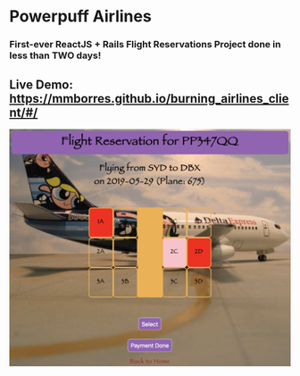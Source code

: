 # Powerpuff Airlines

### First-ever ReactJS + Rails Flight Reservations Project done in less than TWO days!

## Live Demo: https://mmborres.github.io/burning_airlines_client/#/

![Burning Airlines](Screen%20Shot%202019-05-10%20at%2011.02.40%20pm.png "Burning Airlines")

